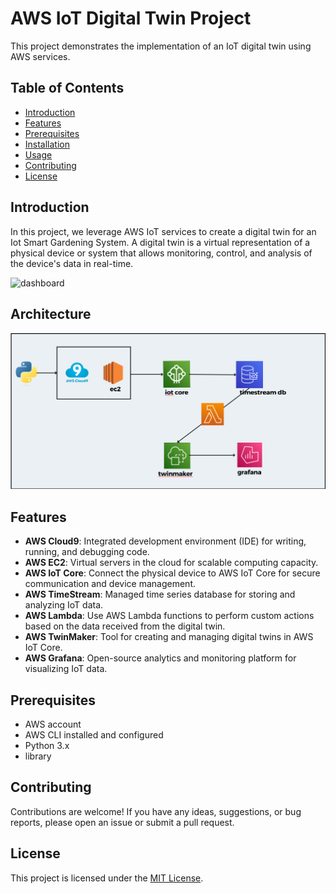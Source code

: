 # AWS IoT Digital Twin Project

This project demonstrates the implementation of an IoT digital twin using AWS services.

## Table of Contents

- [Introduction](#introduction)
- [Features](#features)
- [Prerequisites](#prerequisites)
- [Installation](#installation)
- [Usage](#usage)
- [Contributing](#contributing)
- [License](#license)

## Introduction

In this project, we leverage AWS IoT services to create a digital twin for an Iot Smart Gardening System. A digital twin is a virtual representation of a physical device or system that allows monitoring, control, and analysis of the device's data in real-time.

![dashboard](dashboard.gif)

## Architecture

![architecture](architecture.png)

## Features

- **AWS Cloud9**: Integrated development environment (IDE) for writing, running, and debugging code.
- **AWS EC2**: Virtual servers in the cloud for scalable computing capacity.
- **AWS IoT Core**: Connect the physical device to AWS IoT Core for secure communication and device management.
- **AWS TimeStream**: Managed time series database for storing and analyzing IoT data.
- **AWS Lambda**: Use AWS Lambda functions to perform custom actions based on the data received from the digital twin.
- **AWS TwinMaker**: Tool for creating and managing digital twins in AWS IoT Core.
- **AWS Grafana**: Open-source analytics and monitoring platform for visualizing IoT data.

## Prerequisites

- AWS account
- AWS CLI installed and configured
- Python 3.x
-  library



## Contributing

Contributions are welcome! If you have any ideas, suggestions, or bug reports, please open an issue or submit a pull request.

## License

This project is licensed under the [MIT License](LICENSE).